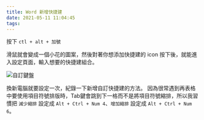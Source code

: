 ```yaml
---
title: Word 新增快捷建
date: 2021-05-11 11:04:45
tags:
---
```


按下 `ctl + alt + 加號`

滑鼠就會變成一個小花的圖案，然後對著你想添加快捷建的 icon 按下後，就能進入設定頁面，輸入想要的快捷建組合。
<!-- more -->
![自訂鍵盤](自訂鍵盤.png)

換新電腦就要設定一次，紀錄一下新增自訂快捷建的方法。
因為很常遇到再表格中要使用項目符號排版時，Tab鍵會跳到下一格而不是將項目符號縮排，所以我習慣把 `減少縮排` 設定成 `Alt + Ctrl + Num 4`、`增加縮排` 設定成 `Alt + Ctrl + Num 6`。